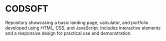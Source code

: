 # CODSOFT
Repository showcasing a basic landing page, calculator, and portfolio developed using HTML, CSS, and JavaScript. Includes interactive elements and a responsive design for practical use and demonstration.
